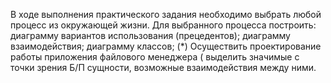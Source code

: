В ходе выполнения практического задания необходимо выбрать любой процесс из окружающей
жизни. Для выбранного процесса построить:
диаграмму вариантов использования (прецедентов);
диаграмму взаимодействия;
диаграмму классов;
(*) Осуществить проектирование работы приложения файлового менеджера ( выделить значимые
с точки зрения Б/П сущности, возможные взаимодействия между ними.
